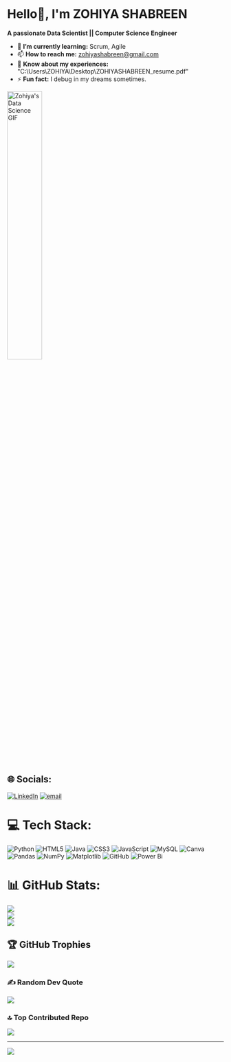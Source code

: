 # Hello👋, I'm ZOHIYA SHABREEN
**A passionate Data Scientist || Computer Science Engineer**

- 🌱 **I’m currently learning:** Scrum, Agile
- 📫 **How to reach me:** zohiyashabreen@gmail.com
- 📄 **Know about my experiences:** "C:\Users\ZOHIYA\Desktop\ZOHIYASHABREEN_resume.pdf"
- ⚡ **Fun fact:** I debug in my dreams sometimes.
<img src="https://i.pinimg.com/originals/94/d1/7e/94d17e25dba0111b8c6f737b6083e234.gif" width="40%" alt="Zohiya's Data Science GIF">

## 🌐 Socials:
[![LinkedIn](https://img.shields.io/badge/LinkedIn-%230077B5.svg?logo=linkedin&logoColor=white)](https://linkedin.com/in/www.linkedin.com/in/zohiya-shabreen-abc140219280425) [![email](https://img.shields.io/badge/Email-D14836?logo=gmail&logoColor=white)](mailto:zohiyashabreen@gmail.com) 

# 💻 Tech Stack:
![Python](https://img.shields.io/badge/python-3670A0?style=for-the-badge&logo=python&logoColor=ffdd54) ![HTML5](https://img.shields.io/badge/html5-%23E34F26.svg?style=for-the-badge&logo=html5&logoColor=white) ![Java](https://img.shields.io/badge/java-%23ED8B00.svg?style=for-the-badge&logo=openjdk&logoColor=white) ![CSS3](https://img.shields.io/badge/css3-%231572B6.svg?style=for-the-badge&logo=css3&logoColor=white) ![JavaScript](https://img.shields.io/badge/javascript-%23323330.svg?style=for-the-badge&logo=javascript&logoColor=%23F7DF1E) ![MySQL](https://img.shields.io/badge/mysql-4479A1.svg?style=for-the-badge&logo=mysql&logoColor=white) ![Canva](https://img.shields.io/badge/Canva-%2300C4CC.svg?style=for-the-badge&logo=Canva&logoColor=white) ![Pandas](https://img.shields.io/badge/pandas-%23150458.svg?style=for-the-badge&logo=pandas&logoColor=white) ![NumPy](https://img.shields.io/badge/numpy-%23013243.svg?style=for-the-badge&logo=numpy&logoColor=white) ![Matplotlib](https://img.shields.io/badge/Matplotlib-%23ffffff.svg?style=for-the-badge&logo=Matplotlib&logoColor=black) ![GitHub](https://img.shields.io/badge/github-%23121011.svg?style=for-the-badge&logo=github&logoColor=white) ![Power Bi](https://img.shields.io/badge/power_bi-F2C811?style=for-the-badge&logo=powerbi&logoColor=black)
# 📊 GitHub Stats:
![](https://github-readme-stats.vercel.app/api?username=zohiyashabreen14&theme=default_repocard&hide_border=false&include_all_commits=true&count_private=false)<br/>
![](https://nirzak-streak-stats.vercel.app/?user=zohiyashabreen14&theme=default_repocard&hide_border=false)<br/>
![](https://github-readme-stats.vercel.app/api/top-langs/?username=zohiyashabreen14&theme=default_repocard&hide_border=false&include_all_commits=true&count_private=false&layout=compact)

## 🏆 GitHub Trophies
![](https://github-profile-trophy.vercel.app/?username=zohiyashabreen14&theme=radical&no-frame=false&no-bg=true&margin-w=4)

### ✍️ Random Dev Quote
![](https://quotes-github-readme.vercel.app/api?type=horizontal&theme=radical)

### 🔝 Top Contributed Repo
![](https://github-contributor-stats.vercel.app/api?username=zohiyashabreen14&limit=5&theme=dark&combine_all_yearly_contributions=true)

---
[![](https://visitcount.itsvg.in/api?id=zohiyashabreen14&icon=0&color=0)](https://visitcount.itsvg.in)

<!-- Proudly created with GPRM ( https://gprm.itsvg.in ) -->
